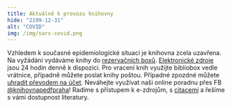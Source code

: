 ```yaml
---
title: Aktuálně k provozu knihovny
hide: "2199-12-31"
alt: "COVID"
img: /img/sars-covid.png
---
```


Vzhledem k současné epidemiologické situaci je knihovna zcela uzavřena.
Na vyžádání vydáváme knihy do [rezervačních boxů](rezervacni_boxy.html).
[Elektronické zdroje](eiz.htm) jsou 24 hodin denně k dispozici. Pro vracení
knih využijte bibliobox vedle vrátnice, případně můžete poslat knihy poštou.
Případné zpozdné můžete [uhradit převodem na účet](zpozdne.html). Neváhejte využívat naši
online poradnu přes FB [@knihovnapedfpraha](https://www.facebook.com/knihovnapedfpraha)! Radíme s přístupem k e-zdrojům, s
[citacemi](inform_vzdelavani.htm) a řešíme s vámi dostupnost literatury.

